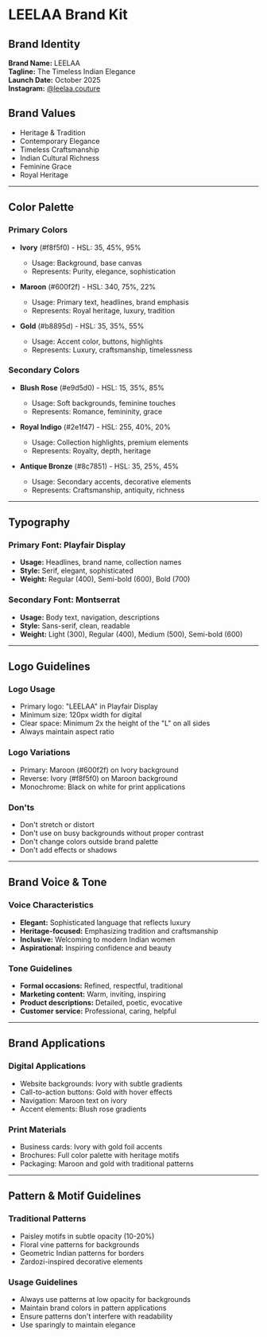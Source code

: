 
# LEELAA Brand Kit

## Brand Identity

**Brand Name:** LEELAA  
**Tagline:** The Timeless Indian Elegance  
**Launch Date:** October 2025  
**Instagram:** [@leelaa.couture](https://www.instagram.com/leelaa.couture/)

## Brand Values
- Heritage & Tradition
- Contemporary Elegance
- Timeless Craftsmanship
- Indian Cultural Richness
- Feminine Grace
- Royal Heritage

---

## Color Palette

### Primary Colors
- **Ivory** (#f8f5f0) - HSL: 35, 45%, 95%
  - Usage: Background, base canvas
  - Represents: Purity, elegance, sophistication

- **Maroon** (#600f2f) - HSL: 340, 75%, 22%
  - Usage: Primary text, headlines, brand emphasis
  - Represents: Royal heritage, luxury, tradition

- **Gold** (#b8895d) - HSL: 35, 35%, 55%
  - Usage: Accent color, buttons, highlights
  - Represents: Luxury, craftsmanship, timelessness

### Secondary Colors
- **Blush Rose** (#e9d5d0) - HSL: 15, 35%, 85%
  - Usage: Soft backgrounds, feminine touches
  - Represents: Romance, femininity, grace

- **Royal Indigo** (#2e1f47) - HSL: 255, 40%, 20%
  - Usage: Collection highlights, premium elements
  - Represents: Royalty, depth, heritage

- **Antique Bronze** (#8c7851) - HSL: 35, 25%, 45%
  - Usage: Secondary accents, decorative elements
  - Represents: Craftsmanship, antiquity, richness

---

## Typography

### Primary Font: Playfair Display
- **Usage:** Headlines, brand name, collection names
- **Style:** Serif, elegant, sophisticated
- **Weight:** Regular (400), Semi-bold (600), Bold (700)

### Secondary Font: Montserrat
- **Usage:** Body text, navigation, descriptions
- **Style:** Sans-serif, clean, readable
- **Weight:** Light (300), Regular (400), Medium (500), Semi-bold (600)

---

## Logo Guidelines

### Logo Usage
- Primary logo: "LEELAA" in Playfair Display
- Minimum size: 120px width for digital
- Clear space: Minimum 2x the height of the "L" on all sides
- Always maintain aspect ratio

### Logo Variations
- Primary: Maroon (#600f2f) on Ivory background
- Reverse: Ivory (#f8f5f0) on Maroon background
- Monochrome: Black on white for print applications

### Don'ts
- Don't stretch or distort
- Don't use on busy backgrounds without proper contrast
- Don't change colors outside brand palette
- Don't add effects or shadows

---

## Brand Voice & Tone

### Voice Characteristics
- **Elegant:** Sophisticated language that reflects luxury
- **Heritage-focused:** Emphasizing tradition and craftsmanship
- **Inclusive:** Welcoming to modern Indian women
- **Aspirational:** Inspiring confidence and beauty

### Tone Guidelines
- **Formal occasions:** Refined, respectful, traditional
- **Marketing content:** Warm, inviting, inspiring
- **Product descriptions:** Detailed, poetic, evocative
- **Customer service:** Professional, caring, helpful

---

## Brand Applications

### Digital Applications
- Website backgrounds: Ivory with subtle gradients
- Call-to-action buttons: Gold with hover effects
- Navigation: Maroon text on ivory
- Accent elements: Blush rose gradients

### Print Materials
- Business cards: Ivory with gold foil accents
- Brochures: Full color palette with heritage motifs
- Packaging: Maroon and gold with traditional patterns

---

## Pattern & Motif Guidelines

### Traditional Patterns
- Paisley motifs in subtle opacity (10-20%)
- Floral vine patterns for backgrounds
- Geometric Indian patterns for borders
- Zardozi-inspired decorative elements

### Usage Guidelines
- Always use patterns at low opacity for backgrounds
- Maintain brand colors in pattern applications
- Ensure patterns don't interfere with readability
- Use sparingly to maintain elegance
